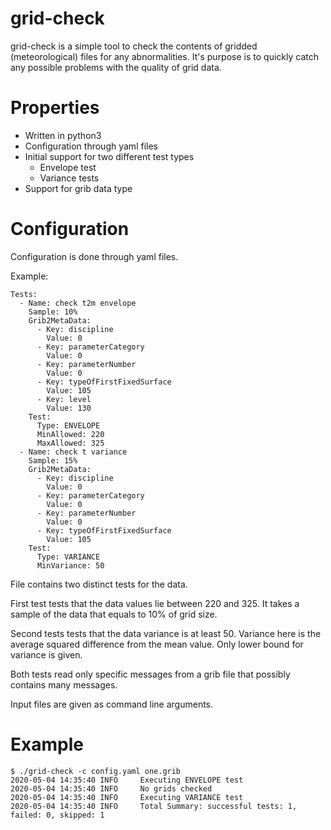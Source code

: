 # grid-check

grid-check is a simple tool to check the contents of gridded (meteorological) files for any abnormalities. It's purpose is to quickly catch any possible problems with the quality of grid data.

# Properties

* Written in python3
* Configuration through yaml files
* Initial support for two different test types
  * Envelope test
  * Variance tests
* Support for grib data type

# Configuration

Configuration is done through yaml files.

Example:

```
Tests:
  - Name: check t2m envelope
    Sample: 10%
    Grib2MetaData:
      - Key: discipline
        Value: 0
      - Key: parameterCategory
        Value: 0
      - Key: parameterNumber
        Value: 0
      - Key: typeOfFirstFixedSurface
        Value: 105
      - Key: level
        Value: 130
    Test:
      Type: ENVELOPE
      MinAllowed: 220
      MaxAllowed: 325
  - Name: check t variance
    Sample: 15%
    Grib2MetaData:
      - Key: discipline
        Value: 0
      - Key: parameterCategory
        Value: 0
      - Key: parameterNumber
        Value: 0
      - Key: typeOfFirstFixedSurface
        Value: 105
    Test:
      Type: VARIANCE
      MinVariance: 50
```

File contains two distinct tests for the data.

First test tests that the data values lie between 220 and 325. It takes a sample of the data that equals to 10% of grid size.

Second tests tests that the data variance is at least 50. Variance here is the average squared difference from the mean value. Only lower bound for variance is given.

Both tests read only specific messages from a grib file that possibly contains many messages.

Input files are given as command line arguments.

# Example

```
$ ./grid-check -c config.yaml one.grib
2020-05-04 14:35:40 INFO     Executing ENVELOPE test
2020-05-04 14:35:40 INFO     No grids checked
2020-05-04 14:35:40 INFO     Executing VARIANCE test
2020-05-04 14:35:40 INFO     Total Summary: successful tests: 1, failed: 0, skipped: 1
```

